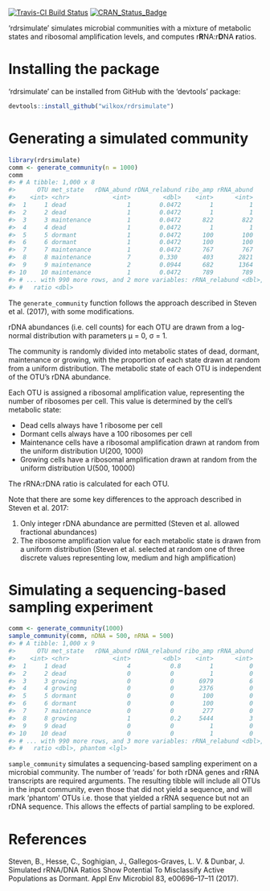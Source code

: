 
[![Travis-CI Build
Status](https://travis-ci.org/wilkox/rdrsimulate.svg?branch=master)](https://travis-ci.org/wilkox/rdrsimulate)
[![CRAN\_Status\_Badge](http://www.r-pkg.org/badges/version/rdrsimulate)](https://cran.r-project.org/package=rdrsimulate)

‘rdrsimulate’ simulates microbial communities with a mixture of
metabolic states and ribosomal amplification levels, and computes
r**R**NA:r**D**NA **r**atios.

# Installing the package

‘rdrsimulate’ can be installed from GitHub with the ‘devtools’ package:

``` r
devtools::install_github("wilkox/rdrsimulate")
```

# Generating a simulated community

``` r
library(rdrsimulate)
comm <- generate_community(n = 1000)
comm
#> # A tibble: 1,000 x 8
#>      OTU met_state   rDNA_abund rDNA_relabund ribo_amp rRNA_abund
#>    <int> <chr>            <int>         <dbl>    <int>      <int>
#>  1     1 dead                 1        0.0472        1          1
#>  2     2 dead                 1        0.0472        1          1
#>  3     3 maintenance          1        0.0472      822        822
#>  4     4 dead                 1        0.0472        1          1
#>  5     5 dormant              1        0.0472      100        100
#>  6     6 dormant              1        0.0472      100        100
#>  7     7 maintenance          1        0.0472      767        767
#>  8     8 maintenance          7        0.330       403       2821
#>  9     9 maintenance          2        0.0944      682       1364
#> 10    10 maintenance          1        0.0472      789        789
#> # ... with 990 more rows, and 2 more variables: rRNA_relabund <dbl>,
#> #   ratio <dbl>
```

The `generate_community` function follows the approach described in
Steven et al. (2017), with some modifications.

rDNA abundances (i.e. cell counts) for each OTU are drawn from a
log-normal distribution with parameters μ = 0, σ = 1.

The community is randomly divided into metabolic states of dead,
dormant, maintenance or growing, with the proportion of each state drawn
at random from a uniform distribution. The metabolic state of each OTU
is independent of the OTU’s rDNA abundance.

Each OTU is assigned a ribosomal amplification value, representing the
number of ribosomes per cell. This value is determined by the cell’s
metabolic state:

  - Dead cells always have 1 ribosome per cell
  - Dormant cells always have a 100 ribosomes per cell
  - Maintenance cells have a ribosomal amplification drawn at random
    from the uniform distribution U(200, 1000)
  - Growing cells have a ribosomal amplification drawn at random from
    the uniform distribution U(500, 10000)

The rRNA:rDNA ratio is calculated for each OTU.

Note that there are some key differences to the approach described in
Steven et al. 2017:

1.  Only integer rDNA abundance are permitted (Steven et al. allowed
    fractional abundances)
2.  The ribosome amplification value for each metabolic state is drawn
    from a uniform distribution (Steven et al. selected at random one of
    three discrete values representing low, medium and high
    amplification)

# Simulating a sequencing-based sampling experiment

``` r
comm <- generate_community(1000)
sample_community(comm, nDNA = 500, nRNA = 500)
#> # A tibble: 1,000 x 9
#>      OTU met_state   rDNA_abund rDNA_relabund ribo_amp rRNA_abund
#>    <int> <chr>            <int>         <dbl>    <int>      <int>
#>  1     1 dead                 4           0.8        1          0
#>  2     2 dead                 0           0          1          0
#>  3     3 growing              0           0       6979          6
#>  4     4 growing              0           0       2376          0
#>  5     5 dormant              0           0        100          0
#>  6     6 dormant              0           0        100          0
#>  7     7 maintenance          0           0        277          0
#>  8     8 growing              1           0.2     5444          3
#>  9     9 dead                 0           0          1          0
#> 10    10 dead                 0           0          1          0
#> # ... with 990 more rows, and 3 more variables: rRNA_relabund <dbl>,
#> #   ratio <dbl>, phantom <lgl>
```

`sample_community` simulates a sequencing-based sampling experiment on a
microbial community. The number of ‘reads’ for both rDNA genes and rRNA
transcripts are required arguments. The resulting tibble will include
all OTUs in the input community, even those that did not yield a
sequence, and will mark ‘phantom’ OTUs i.e. those that yielded a rRNA
sequence but not an rDNA sequence. This allows the effects of partial
sampling to be explored.

# References

Steven, B., Hesse, C., Soghigian, J., Gallegos-Graves, L. V. & Dunbar,
J. Simulated rRNA/DNA Ratios Show Potential To Misclassify Active
Populations as Dormant. Appl Env Microbiol 83, e00696–17–11 (2017).
